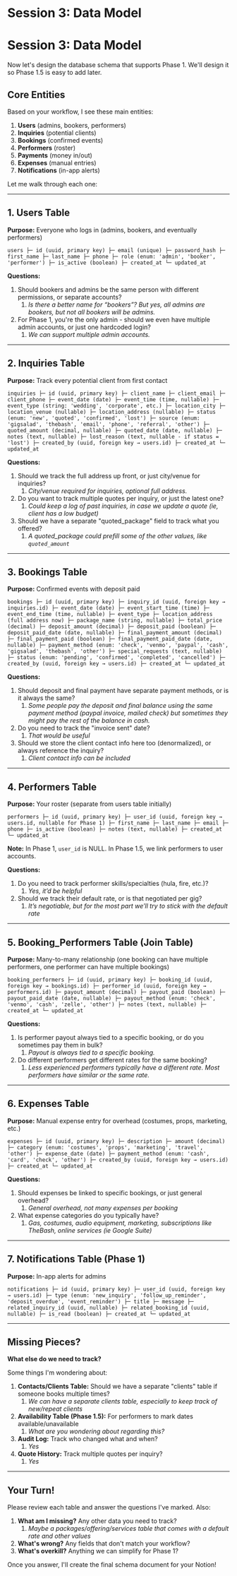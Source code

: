 # Session 3: Data Model

# Session 3: Data Model

Now let's design the database schema that supports Phase 1. We'll design it so Phase 1.5 is easy to add later.

## Core Entities

Based on your workflow, I see these main entities:

1. **Users** (admins, bookers, performers)
2. **Inquiries** (potential clients)
3. **Bookings** (confirmed events)
4. **Performers** (roster)
5. **Payments** (money in/out)
6. **Expenses** (manual entries)
7. **Notifications** (in-app alerts)

Let me walk through each one:

---

## 1. Users Table

**Purpose:** Everyone who logs in (admins, bookers, and eventually performers)

`users
├─ id (uuid, primary key)
├─ email (unique)
├─ password_hash
├─ first_name
├─ last_name
├─ phone
├─ role (enum: 'admin', 'booker', 'performer')
├─ is_active (boolean)
├─ created_at
└─ updated_at`

**Questions:**

1. Should bookers and admins be the same person with different permissions, or separate accounts?
    1. *Is there a better name for “bookers”? But yes, all admins are bookers, but not all bookers will be admins.*
2. For Phase 1, you're the only admin - should we even have multiple admin accounts, or just one hardcoded login?
    1. *We can support multiple admin accounts.*

---

## 2. Inquiries Table

**Purpose:** Track every potential client from first contact

`inquiries
├─ id (uuid, primary key)
├─ client_name
├─ client_email
├─ client_phone
├─ event_date (date)
├─ event_time (time, nullable)
├─ event_type (string: 'wedding', 'corporate', etc.)
├─ location_city
├─ location_venue (nullable)
├─ location_address (nullable)
├─ status (enum: 'new', 'quoted', 'confirmed', 'lost')
├─ source (enum: 'gigsalad', 'thebash', 'email', 'phone', 'referral', 'other')
├─ quoted_amount (decimal, nullable)
├─ quoted_date (date, nullable)
├─ notes (text, nullable)
├─ lost_reason (text, nullable - if status = 'lost')
├─ created_by (uuid, foreign key → users.id)
├─ created_at
└─ updated_at`

**Questions:**

1. Should we track the full address up front, or just city/venue for inquiries?
    1. *City/venue required for inquiries, optional full address.*
2. Do you want to track multiple quotes per inquiry, or just the latest one?
    1. *Could keep a log of past inquiries, in case we update a quote (ie, client has a low budget)*
3. Should we have a separate "quoted_package" field to track what you offered?
    1. *A quoted_package could prefill some of the other values, like `quoted_amount`*

---

## 3. Bookings Table

**Purpose:** Confirmed events with deposit paid

`bookings
├─ id (uuid, primary key)
├─ inquiry_id (uuid, foreign key → inquiries.id)
├─ event_date (date)
├─ event_start_time (time)
├─ event_end_time (time, nullable)
├─ event_type
├─ location_address (full address now)
├─ package_name (string, nullable)
├─ total_price (decimal)
├─ deposit_amount (decimal)
├─ deposit_paid (boolean)
├─ deposit_paid_date (date, nullable)
├─ final_payment_amount (decimal)
├─ final_payment_paid (boolean)
├─ final_payment_paid_date (date, nullable)
├─ payment_method (enum: 'check', 'venmo', 'paypal', 'cash', 'gigsalad', 'thebash', 'other')
├─ special_requests (text, nullable)
├─ status (enum: 'pending', 'confirmed', 'completed', 'cancelled')
├─ created_by (uuid, foreign key → users.id)
├─ created_at
└─ updated_at`

**Questions:**

1. Should deposit and final payment have separate payment methods, or is it always the same?
    1. *Some people pay the deposit and final balance  using the same payment method (paypal invoice, mailed check) but sometimes they might pay the rest of the balance in cash.*
2. Do you need to track the "invoice sent" date?
    1. *That would be useful*
3. Should we store the client contact info here too (denormalized), or always reference the inquiry?
    1. *Client contact info can be included*

---

## 4. Performers Table

**Purpose:** Your roster (separate from users table initially)

`performers
├─ id (uuid, primary key)
├─ user_id (uuid, foreign key → users.id, nullable for Phase 1)
├─ first_name
├─ last_name
├─ email
├─ phone
├─ is_active (boolean)
├─ notes (text, nullable)
├─ created_at
└─ updated_at`

**Note:** In Phase 1, `user_id` is NULL. In Phase 1.5, we link performers to user accounts.

**Questions:**

1. Do you need to track performer skills/specialties (hula, fire, etc.)?
    1. *Yes, it’d be helpful*
2. Should we track their default rate, or is that negotiated per gig?
    1. *It’s negotiable, but for the most part we’ll try to stick with the default rate*

---

## 5. Booking_Performers Table (Join Table)

**Purpose:** Many-to-many relationship (one booking can have multiple performers, one performer can have multiple bookings)

`booking_performers
├─ id (uuid, primary key)
├─ booking_id (uuid, foreign key → bookings.id)
├─ performer_id (uuid, foreign key → performers.id)
├─ payout_amount (decimal)
├─ payout_paid (boolean)
├─ payout_paid_date (date, nullable)
├─ payout_method (enum: 'check', 'venmo', 'cash', 'zelle', 'other')
├─ notes (text, nullable)
├─ created_at
└─ updated_at`

**Questions:**

1. Is performer payout always tied to a specific booking, or do you sometimes pay them in bulk?
    1. *Payout is always tied to a specific booking.*
2. Do different performers get different rates for the same booking?
    1. *Less experienced performers typically have a different rate. Most performers have similar or the same rate.*

---

## 6. Expenses Table

**Purpose:** Manual expense entry for overhead (costumes, props, marketing, etc.)

`expenses
├─ id (uuid, primary key)
├─ description
├─ amount (decimal)
├─ category (enum: 'costumes', 'props', 'marketing', 'travel', 'other')
├─ expense_date (date)
├─ payment_method (enum: 'cash', 'card', 'check', 'other')
├─ created_by (uuid, foreign key → users.id)
├─ created_at
└─ updated_at`

**Questions:**

1. Should expenses be linked to specific bookings, or just general overhead?
    1. *General overhead, not many expenses per booking*
2. What expense categories do you typically have?
    1. *Gas, costumes, audio equipment, marketing, subscriptions like TheBash, online services (ie Google Suite)*

---

## 7. Notifications Table (Phase 1)

**Purpose:** In-app alerts for admins

`notifications
├─ id (uuid, primary key)
├─ user_id (uuid, foreign key → users.id)
├─ type (enum: 'new_inquiry', 'follow_up_reminder', 'deposit_overdue', 'event_reminder')
├─ title
├─ message
├─ related_inquiry_id (uuid, nullable)
├─ related_booking_id (uuid, nullable)
├─ is_read (boolean)
├─ created_at
└─ updated_at`

---

## Missing Pieces?

**What else do we need to track?**

Some things I'm wondering about:

1. **Contacts/Clients Table:** Should we have a separate "clients" table if someone books multiple times?
    1. *We can have a separate clients table, especially to keep track of new/repeat clients*
2. **Availability Table (Phase 1.5):** For performers to mark dates available/unavailable
    1. *What are you wondering about regarding this?*
3. **Audit Log:** Track who changed what and when?
    1. *Yes*
4. **Quote History:** Track multiple quotes per inquiry?
    1. *Yes*

---

## Your Turn!

Please review each table and answer the questions I've marked. Also:

1. **What am I missing?** Any other data you need to track?
    1. *Maybe a packages/offering/services table that comes with a default rate and other values*
2. **What's wrong?** Any fields that don't match your workflow?
3. **What's overkill?** Anything we can simplify for Phase 1?

Once you answer, I'll create the final schema document for your Notion!